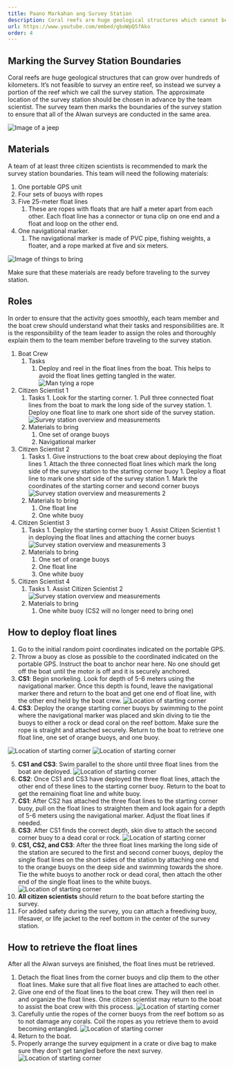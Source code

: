 ```yaml
---
title: Paano Markahan ang Survey Station
description: Coral reefs are huge geological structures which cannot be surveyed in their entirety. This video shows how to mark a smaller study area on the reef, called the survey station, where the Alwan surveys will be conducted.
url: https://www.youtube.com/embed/gboWpQ5fAko
order: 4
---
```


## Marking the Survey Station Boundaries

Coral reefs are huge geological structures that can grow over hundreds of kilometers. It’s not feasible to survey an entire reef, so instead we survey a portion of the reef which we call the survey station. The approximate location of the survey station should be chosen in advance by the team scientist. The survey team then marks the boundaries of the survey station to ensure that all of the Alwan surveys are conducted in the same area.

![Image of a jeep](/images/lesson-3/1.jpg 'Image of a jeep')

## Materials

A team of at least three citizen scientists is recommended to mark the survey station boundaries. This team will need the following materials:

1. One portable GPS unit
1. Four sets of buoys with ropes
1. Five 25-meter float lines
   1. These are ropes with floats that are half a meter apart from each other. Each float line has a connector or tuna clip on one end and a float and loop on the other end.
1. One navigational marker.
   1. The navigational marker is made of PVC pipe, fishing weights, a floater, and a rope marked at five and six meters.

![Image of things to bring](/images/lesson-3/2.jpg 'Image of things to bring')

Make sure that these materials are ready before traveling to the survey station.

## Roles

In order to ensure that the activity goes smoothly, each team member and the boat crew should understand what their tasks and responsibilities are. It is the responsibility of the team leader to assign the roles and thoroughly explain them to the team member before traveling to the survey station.

1. Boat Crew
   1. Tasks
      1. Deploy and reel in the float lines from the boat. This helps to avoid the float lines getting tangled in the water.
         ![Man tying a rope](/images/lesson-3/3.jpg 'Man tying a rope')
1. Citizen Scientist 1
   1. Tasks 1. Look for the starting corner. 1. Pull three connected float lines from the boat to mark the long side of the survey station. 1. Deploy one float line to mark one short side of the survey station.
      ![Survey station overview and measurements](/images/lesson-3/4.jpg 'Survey station overview and measurements')
   1. Materials to bring
      1. One set of orange buoys
      1. Navigational marker
1. Citizen Scientist 2
   1. Tasks 1. Give instructions to the boat crew about deploying the float lines 1. Attach the three connected float lines which mark the long side of the survey station to the starting corner buoy 1. Deploy a float line to mark one short side of the survey station 1. Mark the coordinates of the starting corner and second corner buoys
      ![Survey station overview and measurements 2](/images/lesson-3/5.jpg 'Survey station overview and measurements 2')
   1. Materials to bring
      1. One float line
      1. One white buoy
1. Citizen Scientist 3
   1. Tasks 1. Deploy the starting corner buoy 1. Assist Citizen Scientist 1 in deploying the float lines and attaching the corner buoys
      ![Survey station overview and measurements 3](/images/lesson-3/4.jpg 'Survey station overview and measurements 3')
   1. Materials to bring
      1. One set of orange buoys
      1. One float line
      1. One white buoy
1. Citizen Scientist 4
   1. Tasks 1. Assist Citizen Scientist 2
      ![Survey station overview and measurements](/images/lesson-3/5.jpg 'Survey station overview and measurements')
   1. Materials to bring
      1. One white buoy (CS2 will no longer need to bring one)

## How to deploy float lines

1. Go to the initial random point coordinates indicated on the portable GPS.
1. Throw a buoy as close as possible to the coordinated indicated on the portable GPS. Instruct the boat to anchor near here. No one should get off the boat until the motor is off and it is securely anchored.
1. **CS1**: Begin snorkeling. Look for depth of 5-6 meters using the navigational marker. Once this depth is found, leave the navigational marker there and return to the boat and get one end of float line, with the other end held by the boat crew.
   ![Location of starting corner](/images/lesson-3/6.jpg 'Location of starting corner')
1. **CS3**: Deploy the orange starting corner buoys by swimming to the point where the navigational marker was placed and skin diving to tie the buoys to either a rock or dead coral on the reef bottom. Make sure the rope is straight and attached securely. Return to the boat to retrieve one float line, one set of orange buoys, and one buoy.

<div class="grid-layout-2">

![Location of starting corner](/images/lesson-3/7.jpg 'Location of starting corner')
![Location of starting corner](/images/lesson-3/8.jpg 'Location of starting corner')
</div>

5. **CS1 and CS3**: Swim parallel to the shore until three float lines from the boat are deployed.
   ![Location of starting corner](/images/lesson-3/9.jpg 'Location of starting corner')
1. **CS2**: Once CS1 and CS3 have deployed the three float lines, attach the other end of these lines to the starting corner buoy. Return to the boat to get the remaining float line and white buoy.
1. **CS1**: After CS2 has attached the three float lines to the starting corner buoy, pull on the float lines to straighten them and look again for a depth of 5-6 meters using the navigational marker. Adjust the float lines if needed.
1. **CS3**: After CS1 finds the correct depth, skin dive to attach the second corner buoy to a dead coral or rock.
   ![Location of starting corner](/images/lesson-3/10.jpg 'Location of starting corner')
1. **CS1, CS2, and CS3**: After the three float lines marking the long side of the station are secured to the first and second corner buoys, deploy the single float lines on the short sides of the station by attaching one end to the orange buoys on the deep side and swimming towards the shore. Tie the white buoys to another rock or dead coral, then attach the other end of the single float lines to the white buoys.
   ![Location of starting corner](/images/lesson-3/11.jpg 'Location of starting corner')
1. **All citizen scientists** should return to the boat before starting the survey.
1. For added safety during the survey, you can attach a freediving buoy, lifesaver, or life jacket to the reef bottom in the center of the survey station.

## How to retrieve the float lines

After all the Alwan surveys are finished, the float lines must be retrieved.

1. Detach the float lines from the corner buoys and clip them to the other float lines. Make sure that all five float lines are attached to each other.
1. Give one end of the float lines to the boat crew. They will then reel in and organize the float lines. One citizen scientist may return to the boat to assist the boat crew with this process.
   ![Location of starting corner](/images/lesson-3/12.jpg 'Location of starting corner')
1. Carefully untie the ropes of the corner buoys from the reef bottom so as to not damage any corals. Coil the ropes as you retrieve them to avoid becoming entangled.
   ![Location of starting corner](/images/lesson-3/13.jpg 'Location of starting corner')
1. Return to the boat.
1. Properly arrange the survey equipment in a crate or dive bag to make sure they don’t get tangled before the next survey.
   ![Location of starting corner](/images/lesson-3/14.jpg 'Location of starting corner')
